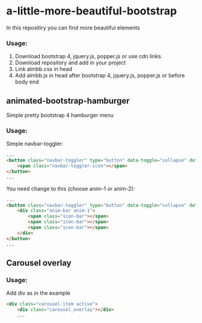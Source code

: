 # a-little-more-beautiful-bootstrap
 In this repositiry you can find more beautiful elements

### Usage:
 1) Download bootstrap 4, jquery.js, popper.js or use cdn links
 2) Download repository and add in your project
 3) Link almbb.css in head
 4) Add almbb.js in head after bootstrap 4, jquery.js, popper.js or before body end


## animated-bootstrap-hamburger
 Simple pretty bootstrap 4 hamburger menu

### Usage:
Simple navbar-toggler:
```html
...
<button class="navbar-toggler" type="button" data-toggle="collapse" data-target="#navbarSupportedContent" aria-controls="navbarSupportedContent"   aria-expanded="false" aria-label="Toggle navigation">
    <span class="navbar-toggler-icon"></span>
</button>
...
```

You need change to this (choose anim-1 or anim-2):
```html
...
<button class="navbar-toggler" type="button" data-toggle="collapse" data-target="#navbarSupportedContent" aria-controls="navbarSupportedContent" aria-expanded="false" aria-label="Toggle navigation">
    <div class="anim-bar anim-1">  
        <span class="icon-bar"></span>
        <span class="icon-bar"></span>
        <span class="icon-bar"></span>
    </div>
</button>
...
```

## Carousel overlay

### Usage:
Add div as in the example 
```html
<div class="carousel-item active">
    <div class="carousel_overlay"></div>
    ...
```